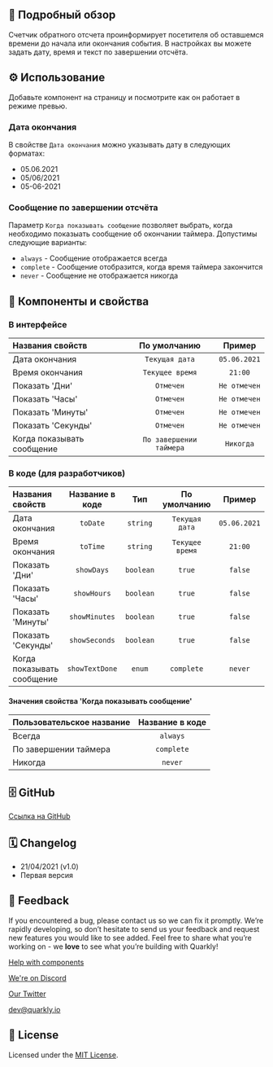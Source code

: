 ## 📖 Подробный обзор

Счетчик обратного отсчета проинформирует посетителя об оставшемся времени до начала или окончания события.
В настройках вы можете задать дату, время и текст по завершении отсчёта.

## ⚙️ Использование

Добавьте компонент на страницу и посмотрите как он работает в режиме превью.

### Дата окончания

В свойстве `Дата окончания` можно указывать дату в следующих форматах:

-   05.06.2021
-   05/06/2021
-   05-06-2021

### Сообщение по завершении отсчёта

Параметр `Когда показывать сообщение` позволяет выбрать, когда необходимо показыать сообщение об окончании таймера.
Допустимы следующие варианты:

-   `always` - Сообщение отображается всегда
-   `complete` - Сообщение отобразится, когда время таймера закончится
-   `never` - Сообщение не отображается никогда

## 🧩 Компоненты и свойства

### В интерфейсе

| Названия свойств           |      По умолчанию       |    Пример    |
| :------------------------- | :---------------------: | :----------: |
| Дата окончания             |     `Текущая дата`      | `05.06.2021` |
| Время окончания            |     `Текущее время`     |   `21:00`    |
| Показать 'Дни'             |        `Отмечен`        | `Не отмечен` |
| Показать 'Часы'            |        `Отмечен`        | `Не отмечен` |
| Показать 'Минуты'          |        `Отмечен`        | `Не отмечен` |
| Показать 'Секунды'         |        `Отмечен`        | `Не отмечен` |
| Когда показывать сообщение | `По завершении таймера` |  `Никогда`   |

### В коде (для разработчиков)

| Названия свойств           | Название в коде |    Тип    |  По умолчанию   |    Пример    |
| :------------------------- | :-------------: | :-------: | :-------------: | :----------: |
| Дата окончания             |    `toDate`     | `string`  | `Текущая дата`  | `05.06.2021` |
| Время окончания            |    `toTime`     | `string`  | `Текущее время` |   `21:00`    |
| Показать 'Дни'             |   `showDays`    | `boolean` |     `true`      |   `false`    |
| Показать 'Часы'            |   `showHours`   | `boolean` |     `true`      |   `false`    |
| Показать 'Минуты'          |  `showMinutes`  | `boolean` |     `true`      |   `false`    |
| Показать 'Секунды'         |  `showSeconds`  | `boolean` |     `true`      |   `false`    |
| Когда показывать сообщение | `showTextDone`  |  `enum`   |   `complete`    |   `never`    |

#### Значения свойства 'Когда показывать сообщение'

| Пользовательское название | Название в коде |
| :------------------------ | :-------------: |
| Всегда                    |    `always`     |
| По завершении таймера     |   `complete`    |
| Никогда                   |     `never`     |

## 🗄 GitHub

[Ссылка на GitHub](https://github.com/quarkly/community-kit/blob/master/src/Timer.js)

## 🗓 Changelog

-   21/04/2021 (v1.0)
-   Первая версия

## 📮 Feedback

If you encountered a bug, please contact us so we can fix it promptly. We’re rapidly developing, so don’t hesitate to send us your feedback and request new features you would like to see added. Feel free to share what you’re working on - we **love** to see what you’re building with Quarkly!

[Help with components](https://community.quarkly.io/c/requests/11)

[We're on Discord](https://discord.gg/f9KhSMGX)

[Our Twitter](https://twitter.com/quarklyapp)

[dev@quarkly.io](mailto:dev@quarkly.io)

## 📝 License

Licensed under the [MIT License](https://raw.githubusercontent.com/quarkly/community-kit/master/LICENSE).
